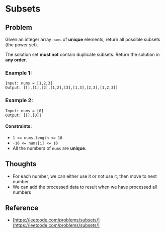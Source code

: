 # Subsets

## Problem

Given an integer array `nums` of **unique** elements, return all possible subsets (the power set).

The solution set **must not** contain duplicate subsets. Return the solution in **any order**.

### Example 1:

```
Input: nums = [1,2,3]
Output: [[],[1],[2],[1,2],[3],[1,3],[2,3],[1,2,3]]
```

### Example 2:

```
Input: nums = [0]
Output: [[],[0]]
```

#### Constraints:

- `1 <= nums.length <= 10`
- `-10 <= nums[i] <= 10`
- All the numbers of `nums` are **unique**.

## Thoughts

- For each number, we can either use it or not use it, then move to next number
- We can add the processed data to result when we have processed all numbers

## Reference

- [https://leetcode.com/problems/subsets/](https://leetcode.com/problems/subsets/)
